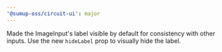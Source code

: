 ```yaml
---
'@sumup-oss/circuit-ui': major
---
```


Made the ImageInput's label visible by default for consistency with other inputs. Use the new `hideLabel` prop to visually hide the label.
